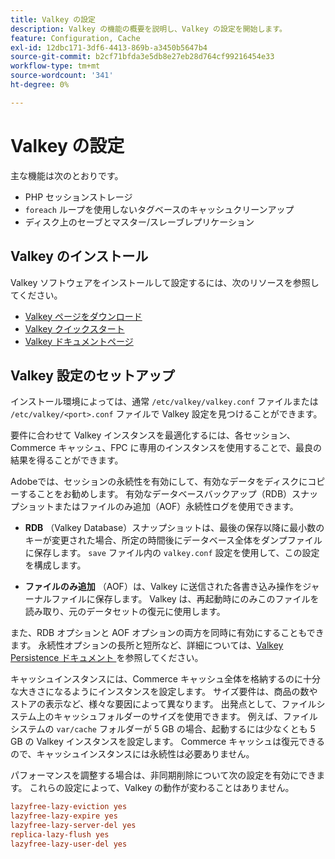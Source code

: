 ```yaml
---
title: Valkey の設定
description: Valkey の機能の概要を説明し、Valkey の設定を開始します。
feature: Configuration, Cache
exl-id: 12dbc171-3df6-4413-869b-a3450b5647b4
source-git-commit: b2cf71bfda3e5db8e27eb28d764cf99216454e33
workflow-type: tm+mt
source-wordcount: '341'
ht-degree: 0%

---
```


# Valkey の設定

主な機能は次のとおりです。

- PHP セッションストレージ
- `foreach` ループを使用しないタグベースのキャッシュクリーンアップ
- ディスク上のセーブとマスター/スレーブレプリケーション

## Valkey のインストール

Valkey ソフトウェアをインストールして設定するには、次のリソースを参照してください。

- [Valkey ページをダウンロード ](https://valkey.io/download/)
- [Valkey クイックスタート ](https://valkey.io/topics/quickstart/)
- [Valkey ドキュメントページ ](https://valkey.io/docs)

## Valkey 設定のセットアップ

インストール環境によっては、通常 `/etc/valkey/valkey.conf` ファイルまたは `/etc/valkey/<port>.conf` ファイルで Valkey 設定を見つけることができます。

要件に合わせて Valkey インスタンスを最適化するには、各セッション、Commerce キャッシュ、FPC に専用のインスタンスを使用することで、最良の結果を得ることができます。

Adobeでは、セッションの永続性を有効にして、有効なデータをディスクにコピーすることをお勧めします。 有効なデータベースバックアップ（RDB）スナップショットまたはファイルのみ追加（AOF）永続性ログを使用できます。

- **RDB** （Valkey Database）スナップショットは、最後の保存以降に最小数のキーが変更された場合、所定の時間後にデータベース全体をダンプファイルに保存します。 `save` ファイル内の `valkey.conf` 設定を使用して、この設定を構成します。

- **ファイルのみ追加** （AOF）は、Valkey に送信された各書き込み操作をジャーナルファイルに保存します。 Valkey は、再起動時にのみこのファイルを読み取り、元のデータセットの復元に使用します。

また、RDB オプションと AOF オプションの両方を同時に有効にすることもできます。 永続性オプションの長所と短所など、詳細については、[Valkey Persistence ドキュメント ](https://valkey.io/topics/persistence/) を参照してください。

キャッシュインスタンスには、Commerce キャッシュ全体を格納するのに十分な大きさになるようにインスタンスを設定します。 サイズ要件は、商品の数やストアの表示など、様々な要因によって異なります。 出発点として、ファイルシステム上のキャッシュフォルダーのサイズを使用できます。 例えば、ファイルシステムの `var/cache` フォルダーが 5 GB の場合、起動するには少なくとも 5 GB の Valkey インスタンスを設定します。 Commerce キャッシュは復元できるので、キャッシュインスタンスには永続性は必要ありません。

パフォーマンスを調整する場合は、非同期削除について次の設定を有効にできます。 これらの設定によって、Valkey の動作が変わることはありません。

```ini
lazyfree-lazy-eviction yes
lazyfree-lazy-expire yes
lazyfree-lazy-server-del yes
replica-lazy-flush yes
lazyfree-lazy-user-del yes
```
